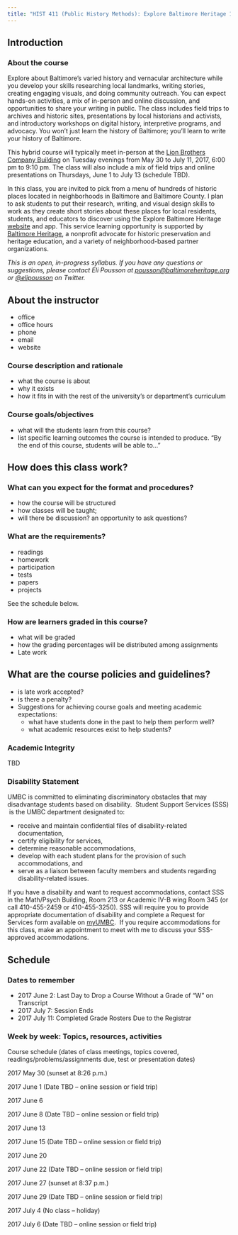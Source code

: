```yaml
---
title: "HIST 411 (Public History Methods): Explore Baltimore Heritage 101"
---
```


## Introduction

### About the course

Explore about Baltimore’s varied history and vernacular architecture while you develop your skills researching local landmarks, writing stories, creating engaging visuals, and doing community outreach. You can expect hands-on activities, a mix of in-person and online discussion, and opportunities to share your writing in public. The class includes field trips to archives and historic sites, presentations by local historians and activists, and introductory workshops on digital history, interpretive programs, and advocacy. You won’t just learn the history of Baltimore; you’ll learn to write your history of Baltimore.

This hybrid course will typically meet in-person at the [Lion Brothers Company Building](https://en.wikipedia.org/wiki/Lion_Brothers_Company_Building) on Tuesday evenings from May 30 to July 11, 2017, 6:00 pm to 9:10 pm. The class will also include a mix of field trips and online presentations on Thursdays, June 1 to July 13 (schedule TBD).

In this class, you are invited to pick from a menu of hundreds of historic places located in neighborhoods in Baltimore and Baltimore County. I plan to ask students to put their research, writing, and visual design skills to work as they create short stories about these places for local residents, students, and educators to discover using the Explore Baltimore Heritage [website](http://explore.baltimoreheritage.org/) and app. This service learning opportunity is supported by [Baltimore Heritage](https://baltimoreheritage.org/), a nonprofit advocate for historic preservation and heritage education, and a variety of neighborhood-based partner organizations.

_This is an open, in-progress syllabus. If you have any questions or suggestions, please contact Eli Pousson at pousson@baltimoreheritage.org or [@elipousson](https://twitter.com/elipousson/) on Twitter._

## About the instructor

- office
- office hours
- phone
- email
- website

### Course description and rationale

- what the course is about
- why it exists
- how it fits in with the rest of the university’s or department’s curriculum

### Course goals/objectives

- what will the students learn from this course?
- list specific learning outcomes the course is intended to produce. “By the end of this course, students will be able to…”

## How does this class work?

### What can you expect for the format and procedures?

- how the course will be structured
- how classes will be taught;
- will there be discussion? an opportunity to ask questions?

### What are the requirements?

- readings
- homework
- participation
- tests
- papers
- projects

See the schedule below.

### How are learners graded in this course?

- what will be graded
- how the grading percentages will be distributed among assignments
- Late work

## What are the course policies and guidelines?

- is late work accepted?
- is there a penalty?
- Suggestions for achieving course goals and meeting academic expectations:
  - what have students done in the past to help them perform well?
  - what academic resources exist to help students?

### Academic Integrity

TBD

### Disability Statement

UMBC is committed to eliminating discriminatory obstacles that may disadvantage students based on disability.  Student Support Services (SSS)  is the UMBC department designated to:

- receive and maintain confidential files of disability-related documentation, 
- certify eligibility for services, 
- determine reasonable accommodations, 
- develop with each student plans for the provision of such accommodations, and 
- serve as a liaison between faculty members and students regarding disability-related issues.

If you have a disability and want to request accommodations, contact SSS in the Math/Psych Building, Room 213 or Academic IV-B wing Room 345 (or call 410-455-2459 or 410-455-3250). SSS will require you to provide appropriate documentation of disability and complete a Request for Services form available on [myUMBC](http://my.umbc.edu/groups/sss).  If you require accommodations for this class, make an appointment to meet with me to discuss your SSS-approved accommodations.

<!-- TODO: Consider adapting the Disability Statement above into a Universal Learning Statement. See this example from [ProfHacker](http://www.chronicle.com/blogs/profhacker/accessibility-statements-on-syllabuses/52079):

>I am committed to the principle of universal learning. This means that our classroom, our virtual spaces, our practices, and our interactions be as inclusive as possible. Mutual respect, civility, and the ability to listen and observe others carefully are crucial to universal learning.

>Any student with particular needs should contact [Name], the Academic Access and Disability Resources Coordinator, at the start of the semester. The Dean of Students’ office will forward any necessary information to me. Then you and I can work out the details of any accommodations needed for this course.
-->

## Schedule

### Dates to remember

- 2017 June 2: Last Day to Drop a Course Without a Grade of “W” on Transcript
- 2017 July 7: Session Ends
- 2017 July 11: Completed Grade Rosters Due to the Registrar

### Week by week: Topics, resources, activities

Course schedule (dates of class meetings, topics covered, readings/problems/assignments due, test or presentation dates)

2017 May 30 (sunset at 8:26 p.m.)

2017 June 1 (Date TBD – online session or field trip)

2017 June 6

2017 June 8 (Date TBD – online session or field trip)

2017 June 13

2017 June 15 (Date TBD – online session or field trip)

2017 June 20

2017 June 22 (Date TBD – online session or field trip)

2017 June 27 (sunset at 8:37 p.m.)

2017 June 29 (Date TBD – online session or field trip)

2017 July 4 (No class – holiday)

2017 July 6 (Date TBD – online session or field trip)
